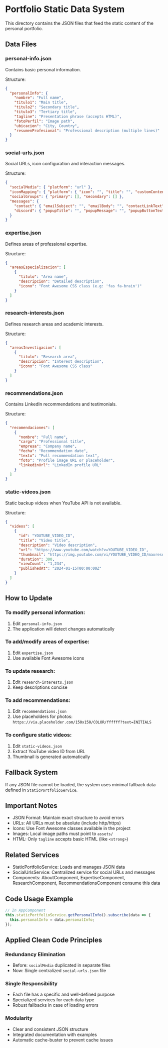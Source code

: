 # Portfolio Static Data System

This directory contains the JSON files that feed the static content of the personal portfolio.

## Data Files

### personal-info.json
Contains basic personal information.

Structure:
```json
{
  "personalInfo": {
    "nombre": "Full name",
    "titulo1": "Main title",
    "titulo2": "Secondary title", 
    "titulo3": "Tertiary title",
    "tagline": "Presentation phrase (accepts HTML)",
    "fotoPerfil": "Image path",
    "ubicacion": "City, Country",
    "resumenProfesional": "Professional description (multiple lines)"
  }
}
```

### social-urls.json
Social URLs, icon configuration and interaction messages.

Structure:
```json
{
  "socialMedia": { "platform": "url" },
  "iconMapping": { "platform": { "icon": "", "title": "", "customContent": "" } },
  "socialGroups": { "primary": [], "secondary": [] },
  "messages": {
    "contact": { "emailSubject": "", "emailBody": "", "contactLinkText": "" },
    "discord": { "popupTitle": "", "popupMessage": "", "popupButtonText": "" }
  }
}
```

### expertise.json
Defines areas of professional expertise.

Structure:
```json
{
  "areasEspecializacion": [
    {
      "titulo": "Area name",
      "descripcion": "Detailed description",
      "icono": "Font Awesome CSS class (e.g: 'fas fa-brain')"
    }
  ]
}
```

### research-interests.json
Defines research areas and academic interests.

Structure:
```json
{
  "areasInvestigacion": [
    {
      "titulo": "Research area",
      "descripcion": "Interest description",
      "icono": "Font Awesome CSS class"
    }
  ]
}
```

### recommendations.json
Contains LinkedIn recommendations and testimonials.

Structure:
```json
{
  "recomendaciones": [
    {
      "nombre": "Full name",
      "cargo": "Professional title",
      "empresa": "Company name",
      "fecha": "Recommendation date",
      "texto": "Full recommendation text",
      "foto": "Profile image URL or placeholder",
      "linkedinUrl": "LinkedIn profile URL"
    }
  ]
}
```

### static-videos.json
Static backup videos when YouTube API is not available.

Structure:
```json
{
  "videos": [
    {
      "id": "YOUTUBE_VIDEO_ID",
      "title": "Video title",
      "description": "Video description",
      "url": "https://www.youtube.com/watch?v=YOUTUBE_VIDEO_ID",
      "thumbnail": "https://img.youtube.com/vi/YOUTUBE_VIDEO_ID/maxresdefault.jpg",
      "duration": 300,
      "viewCount": "1,234",
      "publishedAt": "2024-01-15T00:00:00Z"
    }
  ]
}
```

## How to Update

### To modify personal information:
1. Edit `personal-info.json`
2. The application will detect changes automatically

### To add/modify areas of expertise:
1. Edit `expertise.json`
2. Use available Font Awesome icons

### To update research:
1. Edit `research-interests.json`
2. Keep descriptions concise

### To add recommendations:
1. Edit `recommendations.json`
2. Use placeholders for photos: `https://via.placeholder.com/150x150/COLOR/ffffff?text=INITIALS`

### To configure static videos:
1. Edit `static-videos.json`
2. Extract YouTube video ID from URL
3. Thumbnail is generated automatically

## Fallback System

If any JSON file cannot be loaded, the system uses minimal fallback data defined in `StaticPortfolioService`.

## Important Notes

- JSON Format: Maintain exact structure to avoid errors
- URLs: All URLs must be absolute (include http/https)
- Icons: Use Font Awesome classes available in the project
- Images: Local image paths must point to `assets/`
- HTML: Only `tagline` accepts basic HTML (like `<strong>`)

## Related Services

- StaticPortfolioService: Loads and manages JSON data
- SocialUrlsService: Centralized service for social URLs and messages
- Components: AboutComponent, ExpertiseComponent, ResearchComponent, RecommendationsComponent consume this data

## Code Usage Example

```typescript
// In AppComponent
this.staticPortfolioService.getPersonalInfo().subscribe(data => {
  this.personalInfo = data.personalInfo;
});
```

## Applied Clean Code Principles

### Redundancy Elimination
- Before: `socialMedia` duplicated in separate files
- Now: Single centralized `social-urls.json` file

### Single Responsibility
- Each file has a specific and well-defined purpose
- Specialized services for each data type
- Robust fallbacks in case of loading errors

### Modularity
- Clear and consistent JSON structure
- Integrated documentation with examples
- Automatic cache-buster to prevent cache issues